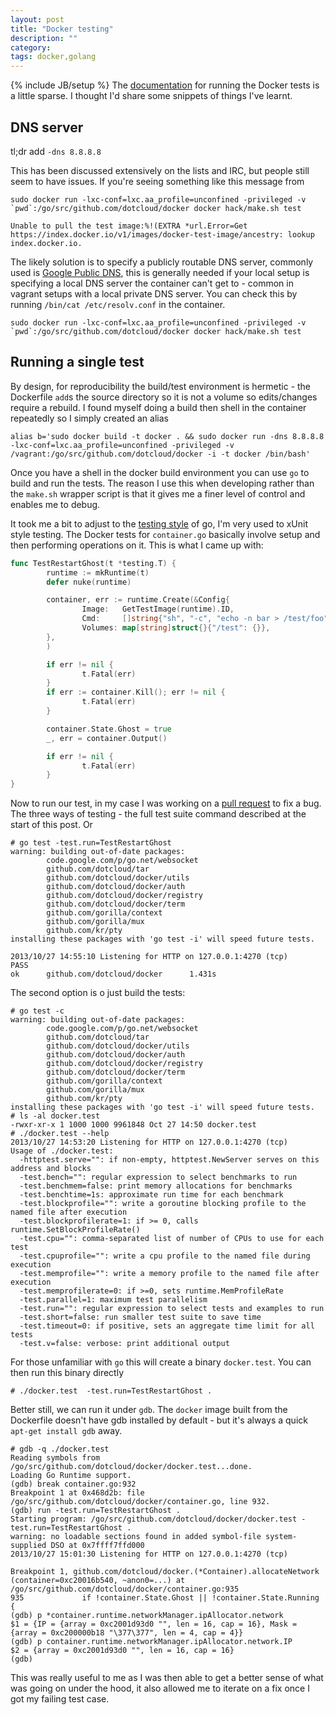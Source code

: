 ```yaml
---
layout: post
title: "Docker testing"
description: ""
category: 
tags: docker,golang
---
```

{% include JB/setup %}
The [documentation](http://docs.docker.io/en/latest/contributing/devenvironment/
) for running the Docker tests is a little sparse. I thought I'd share some snippets of things I've learnt.

## DNS server ##

tl;dr add `-dns 8.8.8.8`

This has been discussed extensively on the lists and IRC, but people still seem to have issues. If you're seeing something like this message from

```
sudo docker run -lxc-conf=lxc.aa_profile=unconfined -privileged -v `pwd`:/go/src/github.com/dotcloud/docker docker hack/make.sh test
 ```

```
Unable to pull the test image:%!(EXTRA *url.Error=Get https://index.docker.io/v1/images/docker-test-image/ancestry: lookup index.docker.io. 
```

The likely solution is to specify a publicly routable DNS server, commonly used is [Google Public DNS](https://developers.google.com/speed/public-dns/), this is generally needed if your local setup is specifying a local DNS server the container can't get to - common in vagrant setups with a local private DNS server. You can check this by running `/bin/cat /etc/resolv.conf` in the container. 

```
sudo docker run -lxc-conf=lxc.aa_profile=unconfined -privileged -v `pwd`:/go/src/github.com/dotcloud/docker docker hack/make.sh test
```

## Running a single test ##

By design, for reproducibility the build/test environment is hermetic  - the Dockerfile `add`s the source directory so it is not a volume so edits/changes require a rebuild. I found myself doing a build then shell in the container repeatedly so I simply created an alias

```
alias b='sudo docker build -t docker . && sudo docker run -dns 8.8.8.8 -lxc-conf=lxc.aa_profile=unconfined -privileged -v /vagrant:/go/src/github.com/dotcloud/docker -i -t docker /bin/bash'
```

Once you have a shell in the docker build environment you can use `go` to build and run the tests. The reason I use this when developing rather than the `make.sh` wrapper script is that it gives me a finer level of control and enables me to debug. 

It took me a bit to adjust to the [testing style](http://golang.org/doc/code.html#Testing) of go, I'm very used to xUnit style testing. The Docker tests for `container.go` basically involve setup and then performing operations on it. This is what I came up with:

```go
func TestRestartGhost(t *testing.T) {
        runtime := mkRuntime(t)
        defer nuke(runtime)

        container, err := runtime.Create(&Config{
                Image:   GetTestImage(runtime).ID,
                Cmd:     []string{"sh", "-c", "echo -n bar > /test/foo"},
                Volumes: map[string]struct{}{"/test": {}},
        },
        )

        if err != nil {
                t.Fatal(err)
        }
        if err := container.Kill(); err != nil {
                t.Fatal(err)
        }

        container.State.Ghost = true
        _, err = container.Output()

        if err != nil {
                t.Fatal(err)
        }
}
```

Now to run our test, in my case I was working on a [pull request](https://github.com/dotcloud/docker/pull/2409) to fix a bug. The three ways of testing - the full test suite command described at the start of this post. Or

```
# go test -test.run=TestRestartGhost
warning: building out-of-date packages:
        code.google.com/p/go.net/websocket
        github.com/dotcloud/tar
        github.com/dotcloud/docker/utils
        github.com/dotcloud/docker/auth
        github.com/dotcloud/docker/registry
        github.com/dotcloud/docker/term
        github.com/gorilla/context
        github.com/gorilla/mux
        github.com/kr/pty
installing these packages with 'go test -i' will speed future tests.

2013/10/27 14:55:10 Listening for HTTP on 127.0.0.1:4270 (tcp)
PASS
ok      github.com/dotcloud/docker      1.431s
```



The second option is o just build the tests:

```
# go test -c
warning: building out-of-date packages:
        code.google.com/p/go.net/websocket
        github.com/dotcloud/tar
        github.com/dotcloud/docker/utils
        github.com/dotcloud/docker/auth
        github.com/dotcloud/docker/registry
        github.com/dotcloud/docker/term
        github.com/gorilla/context
        github.com/gorilla/mux
        github.com/kr/pty
installing these packages with 'go test -i' will speed future tests.
# ls -al docker.test
-rwxr-xr-x 1 1000 1000 9961848 Oct 27 14:50 docker.test
# ./docker.test --help
2013/10/27 14:53:20 Listening for HTTP on 127.0.0.1:4270 (tcp)
Usage of ./docker.test:
  -httptest.serve="": if non-empty, httptest.NewServer serves on this address and blocks
  -test.bench="": regular expression to select benchmarks to run
  -test.benchmem=false: print memory allocations for benchmarks
  -test.benchtime=1s: approximate run time for each benchmark
  -test.blockprofile="": write a goroutine blocking profile to the named file after execution
  -test.blockprofilerate=1: if >= 0, calls runtime.SetBlockProfileRate()
  -test.cpu="": comma-separated list of number of CPUs to use for each test
  -test.cpuprofile="": write a cpu profile to the named file during execution
  -test.memprofile="": write a memory profile to the named file after execution
  -test.memprofilerate=0: if >=0, sets runtime.MemProfileRate
  -test.parallel=1: maximum test parallelism
  -test.run="": regular expression to select tests and examples to run
  -test.short=false: run smaller test suite to save time
  -test.timeout=0: if positive, sets an aggregate time limit for all tests
  -test.v=false: verbose: print additional output
```

For those unfamiliar with `go` this will create a binary `docker.test`. You can then run this binary directly

```
# ./docker.test  -test.run=TestRestartGhost .
```

Better still, we can run it under `gdb`. The `docker` image built from the Dockerfile doesn't have gdb installed by default - but it's always a quick `apt-get install gdb` away.


```
# gdb -q ./docker.test
Reading symbols from /go/src/github.com/dotcloud/docker/docker.test...done.
Loading Go Runtime support.
(gdb) break container.go:932
Breakpoint 1 at 0x468d2b: file /go/src/github.com/dotcloud/docker/container.go, line 932.
(gdb) run -test.run=TestRestartGhost .
Starting program: /go/src/github.com/dotcloud/docker/docker.test -test.run=TestRestartGhost .
warning: no loadable sections found in added symbol-file system-supplied DSO at 0x7ffff7ffd000
2013/10/27 15:01:30 Listening for HTTP on 127.0.0.1:4270 (tcp)

Breakpoint 1, github.com/dotcloud/docker.(*Container).allocateNetwork (container=0xc20016b540, ~anon0=...) at /go/src/github.com/dotcloud/docker/container.go:935
935             if !container.State.Ghost || !container.State.Running {
(gdb) p *container.runtime.networkManager.ipAllocator.network
$1 = {IP = {array = 0xc2001d93d0 "", len = 16, cap = 16}, Mask = {array = 0xc200000b18 "\377\377", len = 4, cap = 4}}
(gdb) p container.runtime.networkManager.ipAllocator.network.IP
$2 = {array = 0xc2001d93d0 "", len = 16, cap = 16}
(gdb)
```

This was really useful to me as I was then able to get a better sense of what was going on under the hood, it also allowed me to iterate on a fix once I got my failing test case.
